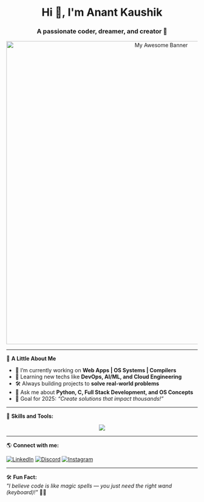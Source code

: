 <h1 align="center">Hi 👋, I'm Anant Kaushik</h1>
<h3 align="center">A passionate coder, dreamer, and creator 🚀</h3>

<p align="center">
  <img src="link-to-your-banner.png" alt="My Awesome Banner" width="800"/>
</p>

---

🌟 **A Little About Me**

- 🔭 I’m currently working on **Web Apps | OS Systems | Compilers**
- 🌱 Learning new techs like **DevOps, AI/ML, and Cloud Engineering**
- 🛠️ Always building projects to **solve real-world problems**
- 💬 Ask me about **Python, C, Full Stack Development, and OS Concepts**
- 🎯 Goal for 2025: *“Create solutions that impact thousands!”*

---

🚀 **Skills and Tools:**
<div align="center">
  <img src="https://skillicons.dev/icons?i=c,cpp,py,html,css,js,react,nodejs,mongodb,mysql,postman,git,github,vscode,linux" />
</div>

---

🌎 **Connect with me:**

[![LinkedIn](https://img.shields.io/badge/LinkedIn-blue?style=for-the-badge&logo=linkedin)](https://www.linkedin.com/in/k4u5hik14/) 
[![Discord](https://img.shields.io/badge/Discord-5865F2?style=for-the-badge&logo=discord&logoColor=white)](https://discordapp.com/users/745272329679929398)
[![Instagram](https://img.shields.io/badge/Instagram-purple?style=for-the-badge&logo=instagram)](https://www.instagram.com/k4u5hik_14/)

---

🛠 **Fun Fact:**  
*"I believe code is like magic spells — you just need the right wand (keyboard)!"* 🧙‍♂️
